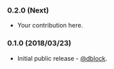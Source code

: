 ### 0.2.0 (Next)

* Your contribution here.

### 0.1.0 (2018/03/23)

* Initial public release - [@dblock](https://github.com/dblock).
